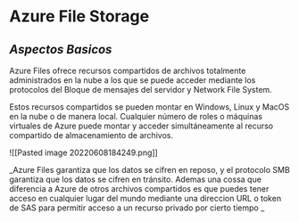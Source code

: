 # Azure File Storage
## _Aspectos Basicos_

Azure Files ofrece recursos compartidos de archivos totalmente administrados en la nube a los que se puede acceder mediante los protocolos del Bloque de mensajes del servidor y Network File System.

Estos recursos compartidos se pueden montar en Windows, Linux y MacOS en la nube o de manera local. Cualquier número de roles o máquinas virtuales de Azure puede montar y acceder simultáneamente al recurso compartido de almacenamiento de archivos. 

![[Pasted image 20220608184249.png]]

_Azure Files garantiza que los datos se cifren en reposo, y el protocolo SMB garantiza que los datos se cifren en tránsito. Ademas una cossa que diferencia a Azure de otros archivos compartidos es que puedes tener acceso en cualquier lugar del mundo mediante una direccion URL o token de SAS para permitir acceso a un recurso privado por cierto tiempo _